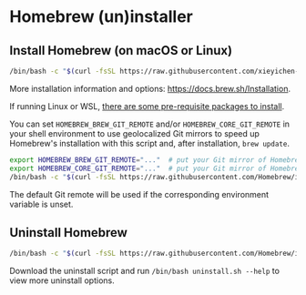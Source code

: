 # Homebrew (un)installer

## Install Homebrew (on macOS or Linux)

```bash
/bin/bash -c "$(curl -fsSL https://raw.githubusercontent.com/xieyichen-in-china/Homebrew-installer/main/install.sh)"
```

More installation information and options: https://docs.brew.sh/Installation.

If running Linux or WSL, [there are some pre-requisite packages to install](https://docs.brew.sh/Homebrew-on-Linux#requirements).

You can set `HOMEBREW_BREW_GIT_REMOTE` and/or `HOMEBREW_CORE_GIT_REMOTE` in your shell environment to use geolocalized Git mirrors to speed up Homebrew's installation with this script and, after installation, `brew update`.

```bash
export HOMEBREW_BREW_GIT_REMOTE="..."  # put your Git mirror of Homebrew/brew here
export HOMEBREW_CORE_GIT_REMOTE="..."  # put your Git mirror of Homebrew/homebrew-core here
/bin/bash -c "$(curl -fsSL https://raw.githubusercontent.com/Homebrew/install/master/install.sh)"
```

The default Git remote will be used if the corresponding environment variable is unset.

## Uninstall Homebrew

```bash
/bin/bash -c "$(curl -fsSL https://raw.githubusercontent.com/Homebrew/install/master/uninstall.sh)"
```

Download the uninstall script and run `/bin/bash uninstall.sh --help` to view more uninstall options.
